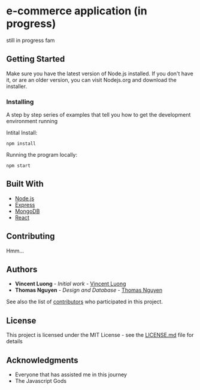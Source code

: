 # e-commerce application (in progress)
still in progress fam


## Getting Started

Make sure you have the latest version of Node.js installed. If you don't have it, or are an older version, you can visit Nodejs.org and download the installer.


### Installing

A step by step series of examples that tell you how to get the development environment running

Intital Install:

```
npm install
```

Running the program locally:
```
npm start
```

## Built With

* [Node.js](https://nodejs.org/en/)
* [Express](https://expressjs.com/) 
* [MongoDB](https://www.mongodb.com/) 
* [React](https://reactjs.org/)

## Contributing
Hmm...

## Authors

* **Vincent Luong** - *Initial work* - [Vincent Luong](https://github.com/april-april)
* **Thomas Nguyen** - *Design and Database* - [Thomas Nguyen](https://github.com/thomasnguyen)

See also the list of [contributors](https://github.com/your/project/contributors) who participated in this project.

## License

This project is licensed under the MIT License - see the [LICENSE.md](LICENSE.md) file for details

## Acknowledgments

* Everyone that has assisted me in this journey
* The Javascript Gods
